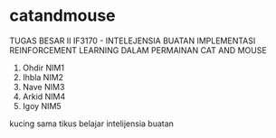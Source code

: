 catandmouse
===========

TUGAS BESAR II
IF3170 - INTELEJENSIA BUATAN
IMPLEMENTASI REINFORCEMENT LEARNING DALAM PERMAINAN CAT AND MOUSE

1. Ohdir  NIM1
2. Ihbla  NIM2
3. Nave   NIM3
4. Arkid  NIM4
5. Igoy   NIM5

kucing sama tikus belajar intelijensia buatan
